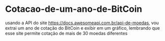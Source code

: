 # Cotacao-de-um-ano-de-BitCoin
usando a API do site https://docs.awesomeapi.com.br/api-de-moedas, vou extrai um ano de cotação do BitCoin e exibir em um gráfico, lembrando que esse site permite cotação de mais de 30 moedas diferentes
